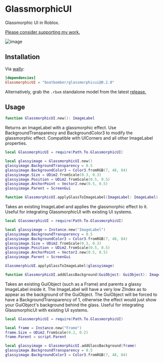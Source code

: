 # GlassmorphicUI

Glassmorphic UI in Roblox.

[Please consider supporting my work.](https://github.com/sponsors/boatbomber)

![image](https://github.com/boatbomber/GlassmorphicUI/assets/40185666/8db526c2-40e3-4936-9a66-91fa030ba0f4)

## Installation

Via [wally](https://wally.run):

```toml
[dependencies]
GlassmorphicUI = "boatbomber/glassmorphicui@0.2.0"
```

Alternatively, grab the `.rbxm` standalone model from the latest [release.](https://github.com/boatbomber/GlassmorphicUI/releases/latest)

## Usage

```Lua
function GlassmorphicUI.new(): ImageLabel
```

Returns an ImageLabel with a glassmorphic effect.
Use BackgroundTransparency and BackgroundColor3 to modify the glassmorphic effect.
Compatible with UICorners and all other ImageLabel properties.

```lua
local GlassmorphicUI = require(Path.To.GlassmorphicUI)

local glassyimage = GlassmorphicUI.new()
glassyimage.BackgroundTransparency = 0.5
glassyimage.BackgroundColor3 = Color3.fromRGB(7, 48, 84)
glassyimage.Size = UDim2.fromScale(0.3, 0.3)
glassyimage.Position = UDim2.fromScale(0.5, 0.5)
glassyimage.AnchorPoint = Vector2.new(0.5, 0.5)
glassyimage.Parent = ScreenGui
```

```Lua
function GlassmorphicUI.applyGlassToImageLabel(ImageLabel: ImageLabel): ()
```

Takes an existing ImageLabel and applies the glassmorphic effect to it.
Useful for integrating GlassmorphicUI with existing UI systems.

```lua
local GlassmorphicUI = require(Path.To.GlassmorphicUI)

local glassyimage = Instance.new("ImageLabel")
glassyimage.BackgroundTransparency = 0.5
glassyimage.BackgroundColor3 = Color3.fromRGB(7, 48, 84)
glassyimage.Size = UDim2.fromScale(0.3, 0.3)
glassyimage.Position = UDim2.fromScale(0.5, 0.5)
glassyimage.AnchorPoint = Vector2.new(0.5, 0.5)
glassyimage.Parent = ScreenGui

GlassmorphicUI.applyGlassToImageLabel(glassyimage)
```


```Lua
function GlassmorphicUI.addGlassBackground(GuiObject: GuiObject): ImageLabel
```

Takes an existing GuiObject (such as a Frame) and parents a glassy ImageLabel inside it.
The ImageLabel will have a very low ZIndex as to appear as the background of the GuiObject.
The GuiObject will be forced to have a BackgroundTransparency of 1, otherwise the effect would just show your GuiObject's background behind the glass.
Useful for integrating GlassmorphicUI with existing UI systems.

```lua
local GlassmorphicUI = require(Path.To.GlassmorphicUI)

local frame = Instance.new("Frame")
frame.Size = UDim2.fromScale(0.2, 0.2)
frame.Parent = script.Parent

local glassyimage = GlassmorphicUI.addGlassBackground(frame)
glassyimage.BackgroundTransparency = 0.5
glassyimage.BackgroundColor3 = Color3.fromRGB(7, 48, 84)
```
